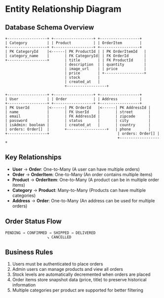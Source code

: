 # Entity Relationship Diagram

## Database Schema Overview

```
+------------------+ +------------------+ +------------------+
| Category         | | Product          | | OrderItem        |
+------------------+ +------------------+ +------------------+
| PK CategoryId    |<------| PK ProductId | | PK OrderItemId   |
| category_name    |       | FK CategoryId| | FK OrderId       |
+------------------+       | title        | | FK ProductId     |
                           | description  | | quantity         |
                           | image_url    | | price            |
                           | price        | +------------------+
                           | stock        |
                           | created_at   |
                           +------------------+

+------------------+ +------------------+ +------------------+
| User             | | Order            | | Address          |
+------------------+ +------------------+ +------------------+
| PK UserId        |<------| PK OrderId   |<------| PK AddressId |
| name             |       | FK UserId    |       | street       |
| email            |       | FK AddressId |       | zipcode      |
| password         |       | status       |       | city         |
| isAdmin: boolean |       | created_at   |       | country      |
| orders: Order[]  |       +------------------+   | phone        |
+------------------+                               | orders: Order[] |
                                                   +------------------+
```

## Key Relationships

- **User** → **Order**: One-to-Many (A user can have multiple orders)
- **Order** → **OrderItem**: One-to-Many (An order contains multiple items)
- **Product** → **OrderItem**: One-to-Many (A product can be in multiple order items)
- **Category** → **Product**: Many-to-Many (Products can have multiple categories)
- **Address** → **Order**: One-to-Many (An address can be used for multiple orders)

## Order Status Flow

```
PENDING → CONFIRMED → SHIPPED → DELIVERED
                   ↘ CANCELLED
```

## Business Rules

1. Users must be authenticated to place orders
2. Admin users can manage products and view all orders
3. Stock levels are automatically decremented when orders are placed
4. Order items store snapshot data (price, title) to preserve historical information
5. Multiple categories per product are supported for better filtering
